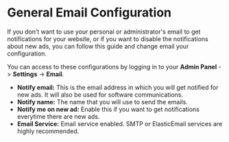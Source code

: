 # General Email Configuration

If you don’t want to use your personal or administrator's email to get notifications for your website, or if you want to disable the notifications about new ads, you can follow this guide and change email your configuration.

You can access to these configurations by logging in to your **Admin Panel** ->   **Settings**  ->  **Email**.
-   **Notify email:**  This is the email address in which you will get notified for new ads. It will also be used for software communications.
-   **Notify name:**  The name that you will use to send the emails.
-   **Notify me on new ad:**  Enable this if you want to get notifications everytime there are new ads.
-   **Email Service:**  Email service enabled. SMTP or ElasticEmail services are highly recommended.

